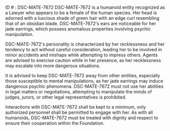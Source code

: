 ID # : DSC-MATE-7672
DSC-MATE-7672 is a humanoid entity recognized as a Lawyer who appears to be a female of the human species. Her head is adorned with a luscious shade of green hair with an edge curl resembling that of an obsidian blade. DSC-MATE-7672's ears are noticeable for her jade earrings, which possess anomalous properties involving psychic manipulation.

DSC-MATE-7672's personality is characterized by her recklessness and her tendency to act without careful consideration, leading her to be involved in minor accidents and mishaps while attempting to impress others. Agents are advised to exercise caution while in her presence, as her recklessness may escalate into more dangerous situations.

It is advised to keep DSC-MATE-7672 away from other entities, especially those susceptible to mental manipulations, as her jade earrings may induce dangerous psychic phenomena. DSC-MATE-7672 must not use her abilities in legal matters or negotiations, attempting to manipulate the minds of judges, jurors, or other legal representatives is prohibited.

Interactions with DSC-MATE-7672 shall be kept to a minimum, only authorized personnel shall be permitted to engage with her. As with all humanoids, DSC-MATE-7672 must be treated with dignity and respect to ensure their cooperation within the Foundation.